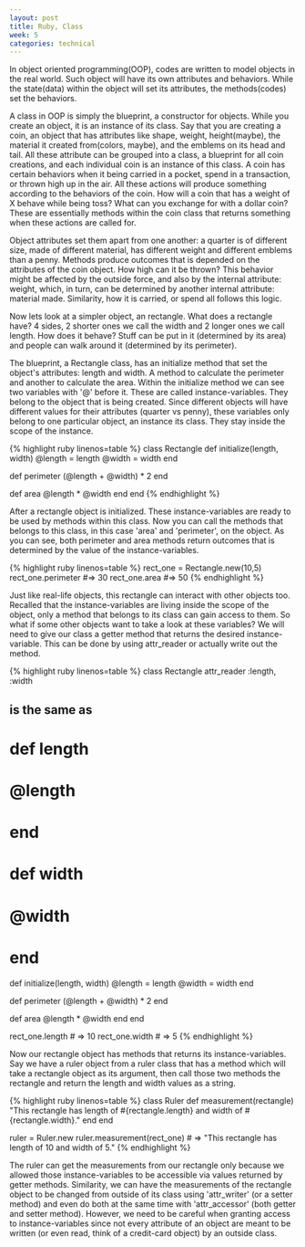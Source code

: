 ```yaml
---
layout: post
title: Ruby, Class
week: 5
categories: technical
---
```

In object oriented programming(OOP), codes are written to model objects in the real world. Such object will have its own attributes and behaviors. While the state(data) within the object will set its attributes, the methods(codes) set the behaviors.

A class in OOP is simply the blueprint, a constructor for objects. While you create an object, it is an instance of its class. Say that you are creating a coin, an object that has attributes like shape, weight, height(maybe), the material it created from(colors, maybe), and the emblems on its head and tail. All these attribute can be grouped into a class, a blueprint for all coin creations, and each individual coin is an instance of this class. A coin has certain behaviors when it being carried in a pocket, spend in a transaction, or thrown high up in the air. All these actions will produce something according to the behaviors of the coin. How will a coin that has a weight of X behave while being toss? What can you exchange for with a dollar coin? These are essentially methods within the coin class that returns something when these actions are called for.

Object attributes set them apart from one another: a quarter is of different size, made of different material, has different weight and different emblems than a penny. Methods produce outcomes that is depended on the attributes of the coin object. How high can it be thrown? This behavior might be affected by the outside force, and also by the internal attribute: weight, which, in turn, can be determined by another internal attribute: material made. Similarity, how it is carried, or spend all follows this logic.

Now lets look at a simpler object, an rectangle. What does a rectangle have? 4 sides, 2 shorter ones we call the width and 2 longer ones we call length. How does it behave? Stuff can be put in it (determined by its area) and people can walk around it (determined by its perimeter).

The blueprint, a Rectangle class, has an initialize method that set the object's attributes: length and width. A method to calculate the perimeter and another to calculate the area. Within the initialize method we can see two variables with '@' before it. These are called instance-variables. They belong to the object that is being created. Since different objects will have different values for their attributes (quarter vs penny), these variables only belong to one particular object, an instance its class. They stay inside the scope of the instance.

{% highlight ruby linenos=table %}
class Rectangle
  def initialize(length, width)
    @length = length
    @width = width
  end

  def perimeter
    (@length + @width) * 2
  end

  def area
    @length * @width
  end
end
{% endhighlight %}

After a rectangle object is initialized. These instance-variables are ready to be used by methods within this class. Now you can call the methods that belongs to this class, in this case 'area' and 'perimeter', on the object. As you can see, both perimeter and area methods return outcomes that is determined by the value of the instance-variables.

{% highlight ruby linenos=table %}
rect_one = Rectangle.new(10,5)
rect_one.perimeter #=> 30
rect_one.area      #=> 50
{% endhighlight %}

Just like real-life objects, this rectangle can interact with other objects too. Recalled that the instance-variables are living inside the scope of the object, only a method that belongs to its class can gain access to them. So what if some other objects want to take a look at these variables? We will need to give our class a getter method that returns the desired instance-variable. This can be done by using attr_reader or actually write out the method.

{% highlight ruby linenos=table %}
class Rectangle
  attr_reader :length, :width
## is the same as ##
# def length
#   @length
# end
# def width
#   @width
# end

  def initialize(length, width)
    @length = length
    @width = width
  end

  def perimeter
    (@length + @width) * 2
  end

  def area
    @length * @width
  end
end

rect_one.length # =>  10
rect_one.width # =>  5
{% endhighlight %}

Now our rectangle object has methods that returns its instance-variables. Say we have a ruler object from a ruler class that has a method which will take a rectangle object as its argument, then call those two methods the rectangle and return the length and width values as a string.

{% highlight ruby linenos=table %}
class Ruler
  def measurement(rectangle)
    "This rectangle has length of #{rectangle.length} and width of #{rectangle.width}."
  end
end

ruler = Ruler.new
ruler.measurement(rect_one) # =>  "This rectangle has length of 10 and width of 5."
{% endhighlight %}

The ruler can get the measurements from our rectangle only because we allowed those instance-variables to be accessible via values returned by getter methods. Similarity, we can have the measurements of the rectangle object to be changed from outside of its class using 'attr_writer' (or a setter method) and even do both at the same time with 'attr_accessor' (both getter and setter method). However, we need to be careful when granting access to instance-variables since not every attribute of an object are meant to be written (or even read, think of a credit-card object) by an outside class.
